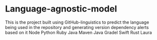 # Language-agnostic-model
This is the project built using GitHub-linguistics to predict the language being used in the repository and generating version dependency alerts based on it
Node
Python
Ruby
Java Maven
Java Gradel
Swift
Rust
Laura